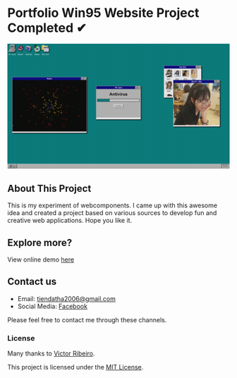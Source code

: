 # Portfolio Win95 Website Project Completed ✔

![win95](win95.png)

## About This Project
This is my experiment of webcomponents. I came up with this awesome idea and created a project based on various sources to develop fun and creative web applications. Hope you like it.

## Explore more?
View online demo [here](https://datit-026.github.io/Win95WebProject/)

## Contact us
- Email: tiendatha2006@gmail.com
- Social Media: [Facebook](https://www.facebook.com/datit.dev/)

Please feel free to contact me through these channels.

### License
Many thanks to [Victor Ribeiro](https://github.com/victorqribeiro/fos).

This project is licensed under the [MIT License](LICENSE).
